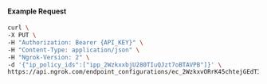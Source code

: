 <!-- Code generated for API Clients. DO NOT EDIT. -->

#### Example Request

```bash
curl \
-X PUT \
-H "Authorization: Bearer {API_KEY}" \
-H "Content-Type: application/json" \
-H "Ngrok-Version: 2" \
-d '{"ip_policy_ids":["ipp_2WzkxxbjU280TIuQJzt7oBTAVPB"]}' \
https://api.ngrok.com/endpoint_configurations/ec_2WzkxvORrK45chtejGEdT3I9cVj/ip_policy
```
